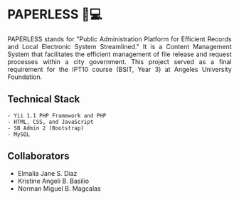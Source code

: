 # PAPERLESS 📄💻
<div style="text-align: justify"> PAPERLESS stands for "Public Administration Platform for Efficient Records and Local Electronic System Streamlined." It is a Content Management System that facilitates the efficient management of file release and request processes within a city government. This project served as a final requirement for the IPT10 course (BSIT, Year 3) at Angeles University Foundation. </div>

## Technical Stack
    - Yii 1.1 PHP Framework and PHP
    - HTML, CSS, and JavaScript
    - SB Admin 2 (Bootstrap)
    - MySQL

## Collaborators
- Elmalia Jane S. Diaz
- Kristine Angeli B. Basilio
- Norman Miguel B. Magcalas
